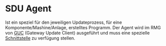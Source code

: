 # SDU Agent

Ist ein speziel für den jeweiligen Updateprozess, für eine Komponente/Mashine/Anlage,  erstelltes Programm. Der Agent wird im RMG von [GUC](sdu-guc.md) (Gateway Update Client) ausgeführt und muss eine spezielle [Schnittstelle](sdu-guc.md#schnittstelle) zu verfügung stellen.
